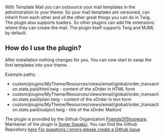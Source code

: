With Template Mail you can outsource your mail templates in the administration to your theme. 
So your mail templates are versioned, can inherit from each other and all the other great things you can do in Twig. 
The plugin also supports loaders. So other plugins can add file extensions where they can create the mail.
The plugin itself supports Twig and MJML by default.

## How do I use the plugin?

After installation nothing changes for you. You can now start to swap the first templates into your theme.

Example paths:

* custom/plugins/MyTheme/Resources/views/email/global/order_transaction.state.paid/html.twig - content of the sOrder in HTML form
* custom/plugins/MyTheme/Resources/views/email/global/order_transaction.state.paid/plain.twig - content of the sOrder in text form
* custom/plugins/MyTheme/Resources/views/email/global/order_transaction.state.paid/subject.twig - title of the sOrder Mailion)

The plugin is provided by the Github Organization [FriendsOfShopware](https://github.com/FriendsOfShopware/).
Maintainer of the plugin is [Soner Sayakci](https://github.com/shyim).
You can find the Github Repository [here](https://github.com/FriendsOfShopware/FroshPlatformTemplateMail)
[For questions / errors please create a Github Issue](https://github.com/FriendsOfShopware/FroshPlatformTemplateMail/issues/new)

